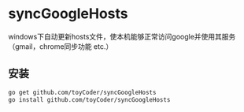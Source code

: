 syncGoogleHosts
===============

windows下自动更新hosts文件，使本机能够正常访问google并使用其服务（gmail，chrome同步功能 etc.）

安装
----

```Bash
go get github.com/toyCoder/syncGoogleHosts
go install github.com/toyCoder/syncGoogleHosts
``` 
